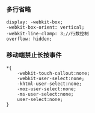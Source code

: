 ### 多行省略 ###  
	display: -webkit-box;
	-webkit-box-orient: vertical;
	-webkit-line-clamp: 3;//行数控制
	overflow: hidden;
### 移动端禁止长按事件 ###
	*{
		-webkit-touch-callout:none;
  		-webkit-user-select:none;
  		-khtml-user-select:none;
  		-moz-user-select:none;
  		-ms-user-select:none;
  		user-select:none;
	}
    